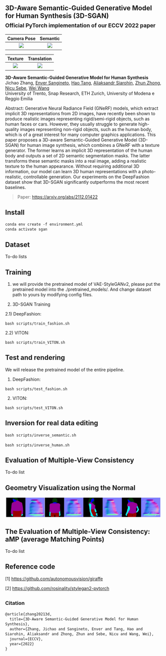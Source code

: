 ## 3D-Aware Semantic-Guided Generative Model for Human Synthesis (3D-SGAN) <br><sub>Official PyTorch implementation of our ECCV 2022 paper</sub>

Camera Pose           |  Semantic
:-------------------------:|:-------------------------:
![](./docs/rotation.gif)  |  ![](./docs/rotation.gif)

Texture           |  Translation
:-------------------------:|:-------------------------:
![](./docs/rotation.gif)  |  ![](./docs/rotation.gif)

**3D-Aware Semantic-Guided Generative Model for Human Synthesis**<br>
Jichao Zhang, [Enver Sangineto](https://scholar.google.com/citations?user=eJZlvlAAAAAJ&hl=en), 
[Hao Tang](https://scholar.google.com/citations?user=9zJkeEMAAAAJ&hl=en), [Aliaksandr Siarohin](https://scholar.google.com/citations?user=uMl5-k4AAAAJ&hl=en), [Zhun Zhong](https://zhunzhong.site/), 
[Nicu Sebe](http://disi.unitn.it/~sebe/), [Wei Wang](https://weiwangtrento.github.io/) <br>
University of Trento, Snap Research, ETH Zurich, University of Modena e Reggio Emilia

Abstract: Generative Neural Radiance Field (GNeRF) models, which extract implicit 3D representations from 2D images, 
have recently been shown to produce realistic images representing rigid/semi-rigid objects, 
such as human faces or cars. However, they usually struggle to generate high-quality images representing 
non-rigid objects, such as the human body, which is of a great interest for many computer graphics applications. 
This paper proposes a 3D-aware Semantic-Guided Generative Model (3D-SGAN) for human image synthesis, 
which combines a GNeRF with a texture generator. The former learns an implicit 
3D representation of the human body and outputs a set of 2D semantic segmentation masks. The latter transforms 
these semantic masks into a real image, adding a realistic texture to the human appearance. 
Without requiring additional 3D information, our model can learn 3D human representations 
with a photo-realistic, controllable generation. Our experiments on the DeepFashion dataset show that 
3D-SGAN significantly outperforms the most recent baselines.

> Paper: https://arxiv.org/abs/2112.01422 <br>

## Install
```
conda env create -f environment.yml
conda activate sgan
```

## Dataset

To-do lists

## Training 

1)  we will provide the pretrained model of VAE-StyleGANv2, please put the pretrained model into the ./pretrained_models/.
And change dataset path to yours by modifying config files.

2) 3D-SGAN Training

2.1) DeepFashion:
```
bash scripts/train_fashion.sh
```
2.2) VITON:
```
bash scripts/train_VITON.sh
```

## Test and rendering

We will release the pretrained model of the entire pipeline.

1) DeepFashion:
```
bash scripts/test_fashion.sh
```

2) VITON:
```
bash scripts/test_VITON.sh
```

## Inversion for real data editing
```
bash scripts/inverse_semantic.sh

bash scripts/inverse_human.sh
```

## Evaluation of Multiple-View Consistency

To-do list

## Geometry Visualization using the Normal

![Teaser image](./docs/normal.jpg)

## The Evaluation of Multiple-View Consistency: aMP (average Matching Points)

To-do list

## Reference code

[1] https://github.com/autonomousvision/giraffe

[2] https://github.com/rosinality/stylegan2-pytorch

## 

### Citation

```
@article{zhang20213d,
  title={3D-Aware Semantic-Guided Generative Model for Human Synthesis},
  author={Zhang, Jichao and Sangineto, Enver and Tang, Hao and Siarohin, Aliaksandr and Zhong, Zhun and Sebe, Nicu and Wang, Wei},
  journal={ECCV},
  year={2022}
}
```
